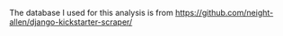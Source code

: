 The database I used for this analysis is from <a>https://github.com/neight-allen/django-kickstarter-scraper/</a>